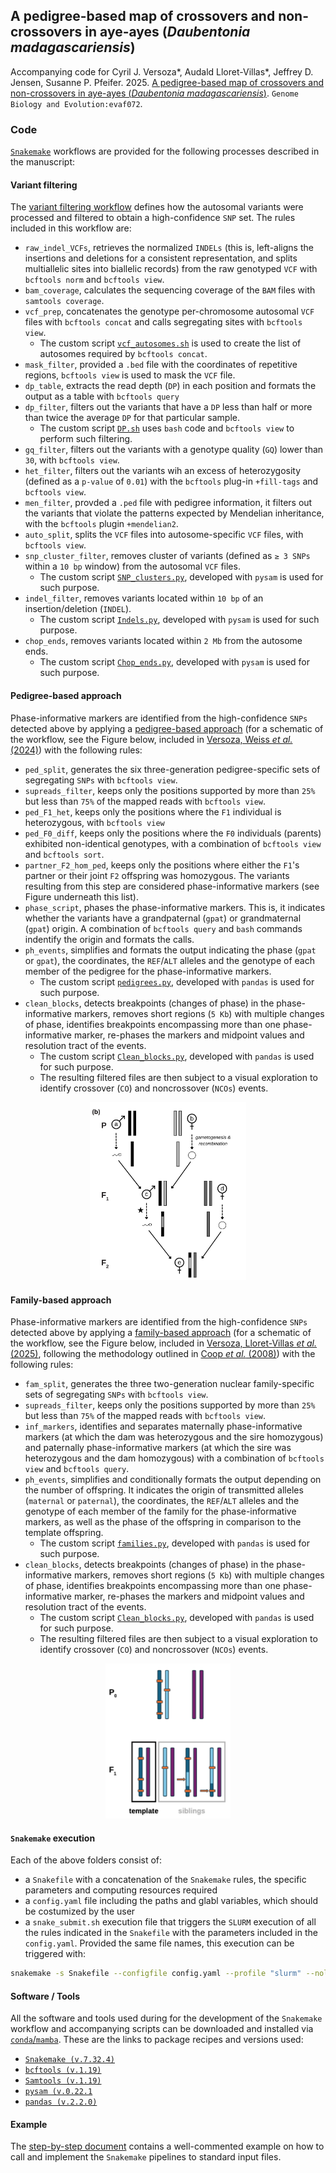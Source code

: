 ## A pedigree-based map of crossovers and non-crossovers in aye-ayes (*Daubentonia madagascariensis*)

Accompanying code for Cyril J. Versoza*, Audald Lloret-Villas*, Jeffrey D. Jensen, Susanne P. Pfeifer. 2025. [A pedigree-based map of crossovers and non-crossovers in aye-ayes (*Daubentonia madagascariensis*)](https://doi.org/10.1093/gbe/evaf072). `Genome Biology and Evolution:evaf072`.

### Code

[`Snakemake`](https://snakemake.readthedocs.io/en/stable/) workflows are provided for the following processes described in the manuscript:

#### Variant filtering

The [variant filtering workflow](Snakepit/Variant_filtering/) defines how the autosomal variants were processed and filtered to obtain a high-confidence `SNP` set. The rules included in this workflow are:

- `raw_indel_VCFs`, retrieves the normalized `INDELs` (this is, left-aligns the insertions and deletions for a consistent representation, and splits multiallelic sites into biallelic records) from the raw genotyped `VCF` with `bcftools norm` and `bcftools view`.
- `bam_coverage`, calculates the sequencing coverage of the `BAM` files with `samtools coverage`.
- `vcf_prep`, concatenates the genotype per-chromosome autosomal `VCF` files with `bcftools concat` and calls segregating sites with `bcftools view`.
    - The custom script [`vcf_autosomes.sh`](Snakepit/Variant_filtering/scripts/vcf_autosomes.sh) is used to create the list of autosomes required by `bcftools concat`.
- `mask_filter`, provided a `.bed` file with the coordinates of repetitive regions, `bcftools view` is used to mask the `VCF` file.
- `dp_table`, extracts the read depth (`DP`) in each position and formats the output as a table with `bcftools query`
- `dp_filter`, filters out the variants that have a `DP` less than half or more than twice the average `DP` for that particular sample.
    - The custom script [`DP.sh`](Snakepit/Variant_filtering/scripts/DP.sh) uses `bash` code and `bcftools view` to perform such filtering.
- `gq_filter`, filters out the variants with a genotype quality (`GQ`) lower than `30`, with `bcftools view`.
- `het_filter`, filters out the variants wih an excess of heterozygosity (defined as a `p-value` of `0.01`) with the `bcftools` plug-in `+fill-tags` and `bcftools view`.
- `men_filter`, provded a `.ped` file with pedigree information, it filters out the variants that violate the patterns expected by Mendelian inheritance, with the `bcftools` plugin `+mendelian2`.
- `auto_split`, splits the `VCF` files into autosome-specific `VCF` files, with `bcftools view`.
- `snp_cluster_filter`, removes cluster of variants (defined as `≥ 3 SNPs` within a `10 bp` window) from the autosomal `VCF` files.
    - The custom script [`SNP_clusters.py`](Snakepit/Variant_filtering/scripts/SNP_clusters.py), developed with `pysam` is used for such purpose.
- `indel_filter`, removes variants located within `10 bp` of an insertion/deletion (`INDEL`).
    - The custom script [`Indels.py`](Snakepit/Variant_filtering/scripts/Indels.py), developed with `pysam` is used for such purpose.
- `chop_ends`, removes variants located within `2 Mb` from the autosome ends.
    - The custom script [`Chop_ends.py`](Snakepit/Variant_filtering/scripts/Chop_ends.py), developed with `pysam` is used for such purpose.

#### Pedigree-based approach

Phase-informative markers are identified from the high-confidence `SNPs` detected above by applying a [pedigree-based approach](Snakepit/Pedigree_approach/) (for a schematic of the workflow, see the Figure below, included in [Versoza, Weiss *et al.* (2024)](https://academic.oup.com/gbe/article/16/1/evad223/7459156)) with the following rules:

- `ped_split`, generates the six three-generation pedigree-specific sets of segregating `SNPs` with `bcftools view`.
- `supreads_filter`, keeps only the positions supported by more than `25%` but less than `75%` of the mapped reads with `bcftools view`.
- `ped_F1_het`, keeps only the positions where the `F1` individual is heterozygous, with `bcftools view`
- `ped_F0_diff`, keeps only the positions where the `F0` individuals (parents) exhibited non-identical genotypes, with a combination of `bcftools view` and `bcftools sort`.
- `partner_F2_hom_ped`, keeps only the positions where either the `F1`'s partner or their joint `F2` offspring was homozygous. The variants resulting from this step are considered phase-informative markers (see Figure underneath this list).
- `phase_script`, phases the phase-informative markers. This is, it indicates whether the variants have a grandpaternal (`gpat`) or grandmaternal (`gpat`) origin. A combination of `bcftools query` and `bash` commands indentify the origin and formats the calls.
- `ph_events`, simplifies and formats the output indicating the phase (`gpat` or `gpat`), the coordinates, the `REF`/`ALT` alleles and the genotype of each member of the pedigree for the phase-informative markers.
    - The custom script [`pedigrees.py`](Snakepit/Pedigree_approach/scripts/pedigrees.py), developed with `pandas` is used for such purpose.
- `clean_blocks`, detects breakpoints (changes of phase) in the phase-informative markers, removes short regions (`5 Kb`) with multiple changes of phase, identifies breakpoints encompassing more than one phase-informative marker, re-phases the markers and midpoint values and resolution tract of the events.
    - The custom script [`Clean_blocks.py`](Snakepit/Pedigree_approach/scripts/Clean_blocks.py), developed with `pandas` is used for such purpose.
    - The resulting filtered files are then subject to a visual exploration to identify crossover (`CO`) and noncrossover (`NCOs`) events.

<div align="center">
  <img src="Images/Pedigree.png" alt="Schematic of the pedigree-based workflow" width="250">
</div>

#### Family-based approach

Phase-informative markers are identified from the high-confidence `SNPs` detected above by applying a [family-based approach](Snakepit/Family_approach/) (for a schematic of the workflow, see the Figure below, included in [Versoza, Lloret-Villas *et al.* (2025)](https://www.biorxiv.org/content/10.1101/2024.11.08.622675v1), following the methodology outlined in [Coop *et al.* (2008)](https://pubmed.ncbi.nlm.nih.gov/18239090/)) with the following rules:

- `fam_split`, generates the three two-generation nuclear family-specific sets of segregating `SNPs` with `bcftools view`.
- `supreads_filter`, keeps only the positions supported by more than `25%` but less than `75%` of the mapped reads with `bcftools view`.
- `inf_markers`, identifies and separates maternally phase-informative markers (at which the dam was heterozygous and the sire homozygous) and paternally phase-informative markers (at which the sire was heterozygous and the dam homozygous) with a combination of `bcftools view` and `bcftools query`.
- `ph_events`, simplifies and conditionally formats the output depending on the number of offspring. It indicates the origin of transmitted alleles (`maternal` or `paternal`), the coordinates, the `REF`/`ALT` alleles and the genotype of each member of the family for the phase-informative markers, as well as the phase of the offspring in comparison to the template offspring.
    - The custom script [`families.py`](Snakepit/Family_approach/scripts/families.py), developed with `pandas` is used for such purpose.
- `clean_blocks`, detects breakpoints (changes of phase) in the phase-informative markers, removes short regions (`5 Kb`) with multiple changes of phase, identifies breakpoints encompassing more than one phase-informative marker, re-phases the markers and midpoint values and resolution tract of the events.
    - The custom script [`Clean_blocks.py`](Snakepit/Family_approach/scripts/Clean_blocks.py), developed with `pandas` is used for such purpose.
    - The resulting filtered files are then subject to a visual exploration to identify crossover (`CO`) and noncrossover (`NCOs`) events.

<div align="center">
  <img src="Images/Family.png" alt="Schematic of the family-based workflow" width="200">
</div>

#### `Snakemake` execution

Each of the above folders consist of:
- a `Snakefile` with a concatenation of the `Snakemake` rules, the specific parameters and computing resources required
- a `config.yaml` file including the paths and glabl variables, which should be costumized by the user
- a `snake_submit.sh` execution file that triggers the `SLURM` execution of all the rules indicated in the `Snakefile` with the parameters included in the `config.yaml`. Provided the same file names, this execution can be triggered with:

```bash
snakemake -s Snakefile --configfile config.yaml --profile "slurm" --nolock --rerun-incomplete
```

#### Software / Tools

All the software and tools used during for the development of the `Snakemake` workflow and accompanying scripts can be downloaded and installed via [`conda`/`mamba`](https://anaconda.org/anaconda/conda). These are the links to package recipes and versions used:

- [`Snakemake (v.7.32.4)`](https://anaconda.org/bioconda/snakemake)
- [`bcftools (v.1.19)`](https://anaconda.org/bioconda/bcftools)
- [`Samtools (v.1.19)`](https://anaconda.org/bioconda/samtools)
- [`pysam (v.0.22.1`](https://anaconda.org/bioconda/pysam)
- [`pandas (v.2.2.0)`](https://anaconda.org/conda-forge/pandas)

#### Example

The [step-by-step document](Step-by-step.md) contains a well-commented example on how to call and implement the `Snakemake` pipelines to standard input files.